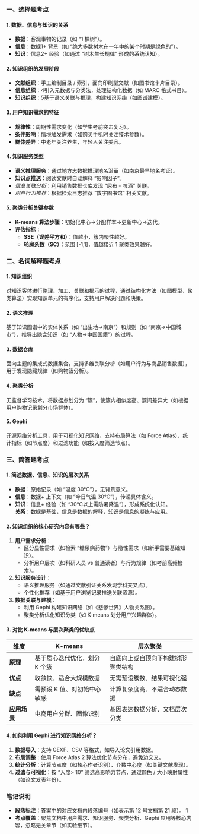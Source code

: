 ### **一、选择题考点**

#### **1. 数据、信息与知识的关系**

- **数据**：客观事物的记录（如 “1 棵树”）。
- **信息**：数据1+ 背景（如 “绝大多数树木在一年中的某个时期是绿色的”）。
- **知识**：信息2+ 经验（如通过 “树木生长规律” 形成的系统认知）。

#### **2. 知识组织的发展阶段**

- **文献组织**：手工编制目录 / 索引，面向印刷型文献（如图书馆卡片目录）。
- **信息组织**：4引入元数据与分类法，处理结构化数据（如 MARC 格式书目）。
- **知识组织**：5基于语义关联与推理，构建知识网络（如图谱建模）。

#### **3. 用户知识需求的特征**

- **规律性**：周期性需求变化（如学生考前突击复习）。
- **条件影响**：情境触发需求（如购买手机时关注技术参数）。
- **群体差异**：中老年关注养生，年轻人关注美容。

#### **4. 知识服务类型**

- **语义推理服务**：通过地方志数据推理地名沿革（如南京最早地名考证）。
- **知识点推送**：阅读文献时自动解释 “影响因子”。
- *_信息关联分析_*：利用销售数据仓库发现 “尿布 - 啤酒” 关联。
- *_用户行为推荐_*：根据检索日志推荐 “数字图书馆” 相关文献。

#### **5. 聚类分析关键参数**

- **K-means 算法步骤**：初始化中心→分配样本→更新中心→迭代。
- **评估指标**：
    - **SSE（误差平方和）**：值越小，簇内聚性越好。
    - **轮廓系数（SC）**：范围 [-1,1]，值越接近 1 聚类效果越好。

### **二、名词解释题考点**

#### **1. 知识组织**

对知识客体进行整理、加工、关联和揭示的过程，通过结构化方法（如图模型、聚类算法）实现知识单元的有序化，支持用户解决问题和决策。

#### **2. 语义推理**

基于知识图谱中的实体关系（如 “出生地→南京”）和规则（如 “南京→中国城市”），推导出隐含知识（如 “人物→中国国籍”）的过程。

#### **3. 数据仓库**

面向主题的集成式数据集合，支持多维关联分析（如用户行为与商品销售数据），用于发现隐藏规律（如购物篮分析）。

#### **4. 聚类分析**

无监督学习技术，将数据点划分为 “簇”，使簇内相似度高、簇间差异大（如根据用户购物记录划分市场群体）。

#### **5. Gephi**

开源网络分析工具，用于可视化知识网络，支持布局算法（如 Force Atlas）、统计指标（如节点度）和过滤功能（如按入度筛选节点）。

### **三、简答题考点**

#### **1. 简述数据、信息、知识的层次关系**

- **数据**：原始记录（如 “温度 30℃”），无背景意义。
- **信息**：数据+ 上下文（如 “今日气温 30℃”），传递具体含义。
- **知识**：信息+ 经验（如 “30℃以上需防暑降温”），形成系统化认知。  
    **关系**：数据是基础，信息是数据的解释，知识是信息的凝练与应用。

#### **2. 知识组织的核心研究内容有哪些？**

1. **用户需求分析**：
    - 区分显性需求（如检索 “糖尿病药物”）与隐性需求（如新手需要基础知识）。
    - 分析用户层次（如科研人员 vs 普通读者）与行为规律（如考前高频检索）。
2. **知识服务设计**：
    - 语义推理服务（如通过文献引证关系发现学科交叉点）。
    - 个性化推荐（如基于用户浏览记录推送关联资源）。
3. **数据关联与建模**：
    - 利用 Gephi 构建知识网络（如《悲惨世界》人物关系图）。
    - 聚类分析优化知识分类（如 K-means 划分用户兴趣群体）。

#### **3. 对比 K-means 与层次聚类的优缺点**

|**维度**|**K-means**|**层次聚类**|
|---|---|---|
|**原理**|基于质心迭代优化，划分 K 个簇|自底向上或自顶向下构建树形聚类结构|
|**优点**|收敛快、适合大规模数据|无需预设簇数、结果可视化强|
|**缺点**|需预设 K 值、对初始中心敏感|计算复杂度高、不适合动态数据|
|**应用场景**|电商用户分群、图像识别|基因表达数据分析、文档层次分类|

#### **4. 如何利用 Gephi 进行知识网络分析？**

1. **数据导入**：支持 GEXF、CSV 等格式，如导入论文引用数据。
2. **布局调整**：使用 Force Atlas 2 算法优化节点分布，避免边交叉。
3. **统计分析**：计算节点度（如核心作者识别）、介数中心度（如关键文献发现）。
4. **过滤与可视化**：按 “入度> 10” 筛选高影响力节点，通过颜色 / 大小映射属性（如论文发表年份）。

### **笔记说明**

- **段落标注**：答案中的对应文档内段落编号（如表示第 12 号文档第 21 段）。 1
- **考点覆盖**：聚焦文档中用户需求、知识服务、聚类分析、Gephi 应用等核心内容，忽略无关章节（如实验细节）。